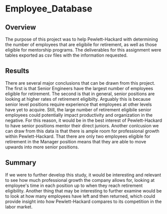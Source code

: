 # Employee_Database
## Overview
The purpose of this project was to help Pewlett-Hackard with determining the number of employees that are eligibile for retirement, as well as those eligible for mentorship programs. The deliverables for this assignment were tables exported as csv files with the information requested. 

## Results 
There are several major conclusions that can be drawn from this project. The first is that Senior Engineers have the largest number of employees eligible for retirement. The second is that in general, senior positions are looking at higher rates of retirement eligibilty. Arguably this is because senior level positions require experience that employees at other levels have yet to acquire. Still, the large number of retirement eligibile senior employees could potentially impact productivity and organization in the negative. For this reason, it would be in the best interest of Pewlett-Hackard to have senior positions mentor their direct juniors. Another conlcusion we can draw from this data is that there is ample room for professional growth within Pewlett-Hackard. That there are only two employees eligible for retirement in the Manager position means that they are able to move upwards into more senior positions. 

## Summary
If we were to further develop this study, it would be interesting and relevant to see how much professional growth the company allows for, looking at employee's time in each position up to when they reach retirement eligibility. Another thing that may be interesting to further examine would be to look at how many employees have left and then returned, which could provide insight into how Pewlett-Hackard compares to its competition in the labor market. 
